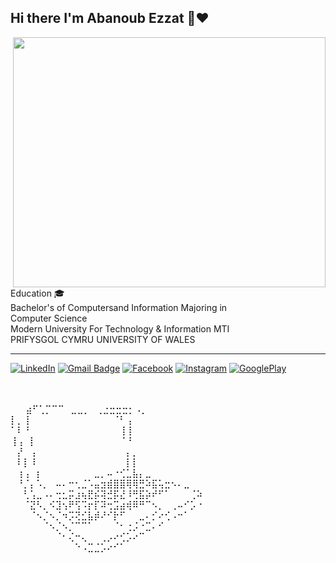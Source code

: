 <h2> Hi there I'm Abanoub Ezzat 👋❤️ </h2>

<img src="https://firebasestorage.googleapis.com/v0/b/courseflutter-2d8c3.appspot.com/o/Images%2FHi%20there%20I'm%20Abanoub%20Ezzat%20(1).gif?alt=media&token=308bd46c-eec6-4be9-a5d5-bea1b1829e4e" style="width:500px;height:400px;" align="right">
Education 🎓</br>
Bachelor's of Computersand Information Majoring in </br>
Computer Science  </br>
Modern University For Technology & Information MTI  </br>
PRIFYSGOL CYMRU UNIVERSITY OF WALES  </br>
<hr>


<a href="https://www.linkedin.com/in/abanoub-ezzat-3808a4233/" target="_blank"><img src="https://img.shields.io/badge/LinkedIn-%230077B5.svg?&style=flat-square&logo=linkedin&logoColor=white" alt="LinkedIn"></a>
[![Gmail Badge](https://img.shields.io/badge/-Gmail-c14438?style=flat-square&logo=Gmail&logoColor=white&link=mailto:abanoubezzat50@gmail.com)](mailto:abanoubezzat50@gmail.com)
<a href="https://www.facebook.com/AAbanoubEzzat" target="_blank"><img src="https://img.shields.io/badge/Facebook-%231877F2.svg?&style=flat-square&logo=facebook&logoColor=white" alt="Facebook"></a>
<a href="https://www.instagram.com/abanoubezzat63/" target="_blank"><img src="https://img.shields.io/badge/Instagram-%23E4405F.svg?&style=flat-square&logo=instagram&logoColor=white" alt="Instagram"></a>
<a href="https://play.google.com/store/apps/developer?id=Abanoub+Ezzat" target="_blank"><img src="https://camo.githubusercontent.com/6a201cb97d03bc046f135d063bd3949856526d0ba23e3d45edc436a1fa5499e7/68747470733a2f2f696d672e736869656c64732e696f2f62616467652f47657425323069742532306f6e253230676f6f676c65253230706c61792d626c75652e7376673f7374796c653d666f722d7468652d6261646765266c6f676f3d676f6f676c652d706c6179" alt="GooglePlay"></a>


 

</br>
</br>
⠀⠀
⣴⠋⢁⡉⠉⠉⠀⣀⣀⡀⠀⢀⣐⣒⣒⣒⡂⠠⡀⠀⠀⠀⠀⠀⠀⠀⠀⠀⠀⠀
⡇⡀⢸⠀⠀⠀⠀⠀⠀⠀⠀⠀⠀⠀⠀⠀⠈⠃⢠⠀⠀⠀⠀⠀⠀⠀⠀⠀⠀⠀
⠁⠇⠘⠀⠀⠀⠀⠀⠀⠀⠀⠀⠀⠀⠀⠀⠀⢸⢸⠀⠀⠀⠀⠀⠀⠀⠀⠀⠀⠀
⢸⢠⠀⡇⠀⠀⠀⠀⠀⠀⠀⠀⠀⠀⠀⠀⠀⠈⠘⠀⠀⠀⠀⠀⠀⠀⠀⠀⠀⠀
⠀⡜⠀⢠⠀⠀⠀⠀⠀⠀⠀⠀⠀⠀⠀⠀⠀⠀⡄⡀⠀⠀⠀⠀⠀⠀⠀⠀⠀⠀
⠀⠇⡇⠸⠀⠀⠀⠀⠀⠀⠀⠀⠀⠀⠀⠀⠀⠀⡇⡇⠀⠀⠀⠀⠀⠀⠀⠀⠀⠀
⠀⢰⢠⠀⡆⠀⠀⠀⠀⠀⠀⠀⠀⣀⡀⠤⠐⢊⣁⣧⡄⣀⠀⠀⠀⠀⠀⠀⠀⠀
⠀⠘⡈⡄⠡⡀⠀⠤⠄⠒⢂⣈⠡⣤⣲⣾⣿⣿⢿⢿⣛⠵⣯⢥⣒⠢⠄⣀⠀⠀
⠀⠀⢃⢡⣀⠠⠄⢒⣂⡭⣰⢦⣟⡮⢽⣚⡯⣜⠸⢛⣯⡵⠞⠋⠁⠀⠀⠀⢈⠵
⠀⠀⠈⣝⠣⡀⠪⣹⢢⠟⢫⠩⡖⡏⠽⢒⣩⣴⢾⠿⠛⠉⠢⡀⠀⢀⠤⠊⡡⠐
⠀⠀⠀⠈⠢⡈⠢⡈⠲⡩⢝⣊⣧⡾⠜⠊⡗⠋⠀⠀⣀⠄⡊⠔⢊⠠⠒⠁⠀⠀
⠀⠀⠀⠀⠀⠈⠢⡈⠢⡈⠉⠉⠁⠀⠀⠀⠈⠂⢐⡨⠐⣉⠄⠊⠀⠀⠀⠀⠀⠀
⠀⠀⠀⠀⠀⠀⠀⠈⠂⢌⠒⢄⠀⠀⢀⡠⠔⢊⡡⠔⠉⠀⠀⠀⠀⠀⠀⠀⠀⠀
⠀⠀⠀⠀⠀⠀⠀⠀⠀⠀⠑⠠⣉⣈⡡⠔⠊⠁⠀⠀⠀⠀⠀⠀⠀⠀⠀⠀⠀⠀
⠀⠀⠀⠀⠀⠀⠀⠀⠀⠀⠀⠀⠀⠀⠀⠀⠀⠀⠀⠀⠀⠀⠀⠀
     ⠀⠀⠀⠀⠀⠀⠀⠀⠀⠀⠀⠀⠀
    ⠀⠀⠀⠀⠀⠀

